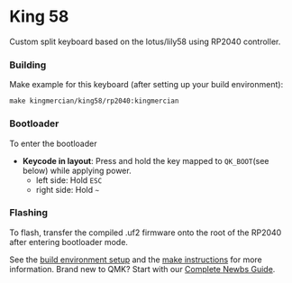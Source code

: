 # King 58
Custom split keyboard based on the lotus/lily58 using RP2040 controller.

### Building
Make example for this keyboard (after setting up your build environment):

    make kingmercian/king58/rp2040:kingmercian

### Bootloader
To enter the bootloader
* **Keycode in layout**: Press and hold the key mapped to `QK_BOOT`(see below) while applying power.
    * left side: Hold `ESC`
    * right side: Hold `~`


### Flashing
To flash, transfer the compiled .uf2 firmware onto the root of the RP2040 after entering bootloader mode.


See the [build environment setup](https://docs.qmk.fm/#/getting_started_build_tools) and the [make instructions](https://docs.qmk.fm/#/getting_started_make_guide) for more information. Brand new to QMK? Start with our [Complete Newbs Guide](https://docs.qmk.fm/#/newbs).
